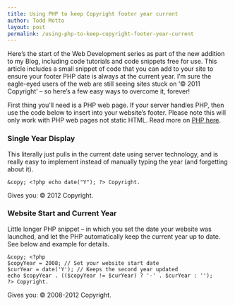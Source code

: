 ```yaml
---
title: Using PHP to keep Copyright footer year current
author: Todd Motto
layout: post
permalink: /using-php-to-keep-copyright-footer-year-current
---
```


Here’s the start of the Web Development series as part of the new addition to my Blog, including code tutorials and code snippets free for use. This article includes a small snippet of code that you can add to your site to ensure your footer PHP date is always at the current year. I’m sure the eagle-eyed users of the web are still seeing sites stuck on ‘© 2011 Copyright’ – so here’s a few easy ways to overcome it, forever!

First thing you’ll need is a PHP web page. If your server handles PHP, then use the code below to insert into your website’s footer. Please note this will only work with PHP web pages not static HTML. Read more on [PHP here][1].

 [1]: http://www.php.net

### Single Year Display

This literally just pulls in the current date using server technology, and is really easy to implement instead of manually typing the year (and forgetting about it).

    &copy; <?php echo date("Y"); ?> Copyright.

Gives you: © 2012 Copyright.

### Website Start and Current Year

Little longer PHP snippet – in which you set the date your website was launched, and let the PHP automatically keep the current year up to date. See below and example for details.

    &copy; <?php 
	$copyYear = 2008; // Set your website start date
	$curYear = date('Y'); // Keeps the second year updated
	echo $copyYear . (($copyYear != $curYear) ? '-' . $curYear : '');
	?> Copyright.

Gives you: © 2008-2012 Copyright.